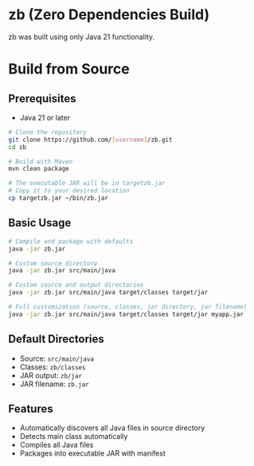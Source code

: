 # zb (Zero Dependencies Build)

zb was built using only Java 21 functionality.

# Build from Source

## Prerequisites
- Java 21 or later


```bash
# Clone the repository
git clone https://github.com/[username]/zb.git
cd zb

# Build with Maven
mvn clean package

# The executable JAR will be in targetzb.jar
# Copy it to your desired location
cp targetzb.jar ~/bin/zb.jar
```


## Basic Usage

```bash
# Compile and package with defaults
java -jar zb.jar

# Custom source directory
java -jar zb.jar src/main/java

# Custom source and output directories
java -jar zb.jar src/main/java target/classes target/jar

# Full customization (source, classes, jar directory, jar filename)
java -jar zb.jar src/main/java target/classes target/jar myapp.jar
```

## Default Directories
- Source: `src/main/java`
- Classes: `zb/classes`
- JAR output: `zb/jar`
- JAR filename: `zb.jar`

## Features
- Automatically discovers all Java files in source directory
- Detects main class automatically
- Compiles all Java files
- Packages into executable JAR with manifest
